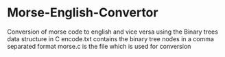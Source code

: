 # Morse-English-Convertor
Conversion of morse code to english and vice versa using the Binary trees data structure in C
encode.txt contains the binary tree nodes in a comma separated format
morse.c is the file which is used for conversion
